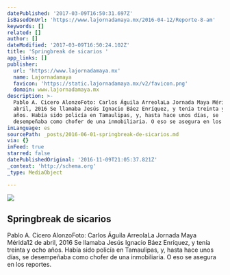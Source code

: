 ```yaml
---
datePublished: '2017-03-09T16:50:31.697Z'
isBasedOnUrl: 'https://www.lajornadamaya.mx/2016-04-12/Reporte-8-am'
keywords: []
related: []
author: []
dateModified: '2017-03-09T16:50:24.102Z'
title: 'Springbreak de sicarios '
app_links: []
publisher:
  url: 'https://www.lajornadamaya.mx'
  name: Lajornadamaya
  favicon: 'https://static.lajornadamaya.mx/v2/favicon.png'
  domain: www.lajornadamaya.mx
description: >-
  Pablo A. Cicero AlonzoFoto: Carlos Águila ArreolaLa Jornada Maya Mérida12 de
  abril, 2016 Se llamaba Jesús Ignacio Báez Enríquez, y tenía treinta y ocho
  años. Había sido policía en Tamaulipas, y, hasta hace unos días, se
  desempeñaba como chofer de una inmobiliaria. O eso se asegura en los reportes.
inLanguage: es
sourcePath: _posts/2016-06-01-springbreak-de-sicarios.md
via: {}
inFeed: true
starred: false
datePublishedOriginal: '2016-11-09T21:05:37.821Z'
_context: 'http://schema.org'
_type: MediaObject

---
```

<article style=""><img src="https://s3-us-west-2.amazonaws.com/the-grid-img/p/6ae1221ca286e31788ca3f63f779d75391c7c7e8.jpg" /><h1>Springbreak de sicarios </h1><p>Pablo A. Cicero AlonzoFoto: Carlos Águila ArreolaLa Jornada Maya Mérida12 de abril, 2016 Se llamaba Jesús Ignacio Báez Enríquez, y tenía treinta y ocho años. Había sido policía en Tamaulipas, y, hasta hace unos días, se desempeñaba como chofer de una inmobiliaria. O eso se asegura en los reportes.</p></article>